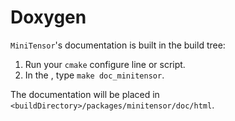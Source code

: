# Doxygen

`MiniTensor`'s documentation is built in the build tree:

1. Run your `cmake` configure line or script.
1. In the <buildDirectory>, type `make doc_minitensor`.

The documentation will be placed in `<buildDirectory>/packages/minitensor/doc/html`.
